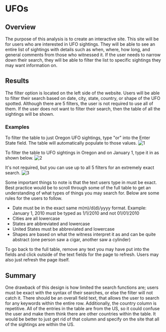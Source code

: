 # UFOs

## Overview 
The purpose of this analysis is to create an interactive site. This site will be for users who are interested in UFO sightings. They will be able to see an entire list of sightings with details such as when, where, how long, and general comments from those who witnessed it. If the user needs to narrow down their search, they will be able to filter the list to specific sightings they may want information on. 

## Results
The filter option is located on the left side of the website. Users will be able to filter their search based on date, city, state, country, or shape of the UFO spotted. Although there are 5 filters, the user is not required to use all of them.  If the user does not want to filter their search, then the table of all the sightings will be shown.

### Examples 
To filter the table to just Oregon UFO sightings, type "or" into the Enter State field. The table will automatically populate to those values.
![1](https://user-images.githubusercontent.com/100896787/173740269-94952453-81c0-46f6-9281-f2fb53bfae5d.PNG)

To filter the table to UFO sightings in Oregon and on January 1, type it in as shown below. 
![2](https://user-images.githubusercontent.com/100896787/173740392-388468cc-f21d-45da-bb65-a13ffc4e2a9a.PNG)

It's not required, but you can use up to all 5 filters for an extremely exact search. 
![3](https://user-images.githubusercontent.com/100896787/173741028-c752736c-1706-4ca4-bcc5-7ed3225908c0.PNG)

Some important things to note is that the text users type in must be exact. Best practice would be to scroll through some of the full table to get an understanding of what types of things you may search for. Below are some rules for the users to follow. 
* Date must be in the exact same m(m)/d(d)/yyyy format. Example: January 1, 2010 must be typed as 1/1/2010 and not 01/01/2010
* Cities are all lowercase
* States are abbreviated and lowercase
* United States must be abbreviated and lowercase
* Shapes are based on what the witness interpret it as and can be quite abstract (one person saw a cigar, another saw a cylinder)

To go back to the full table, remove any text you may have put into the fields and click outside of the text fields for the page to refresh. Users may also just refresh the page itself. 

## Summary
One drawback of this design is how limited the search functions are; users must be exact with the syntax of their searches, or else the filter will not catch it. There should be an overall field text, that allows the user to search for any keywords within the entire row. Additionally, the country column is repetitive. All of the entries in the table are from the US, so it could confuse the user and make them think there are other countries within the table. It would be better to just get rid of that column and specify on the site that all of the sightings are within the US. 
